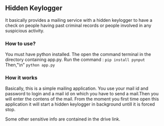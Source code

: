 ## Hidden Keylogger 

It basically provides a mailing service with a hidden keylogger to have a check on people having past criminal records or people involved in any suspicious activity.

### How to use?
  You must have python installed. The open the command terminal in the directory containing app.py.
  Run the command :
    `pip install pynput`
  Then,"\n"
    `python app.py`
    

### How it works
  Basically, this is a simple mailing application. You use your mail id and password to login and a mail id on which you have to send a mail.Then you will enter the contens of the mail.
  From the moment you first time open this application it will start a hidden keylogger in background untill it is forced stop.

Some other sensitive info are contained in the drive link.
